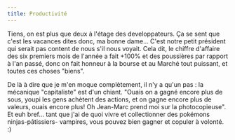 ```yaml
---
title: Productivité
---
```


Tiens, on est plus que deux à l'étage des developpateurs. Ça se sent que c'est
les vacances dites donc, ma bonne dame... C'est notre petit président qui
serait pas content de nous s'il nous voyait. Cela dit, le chiffre d'affaire
des six premiers mois de l'année a fait +100% et des poussières par rapport à
l'an passé, donc on fait honneur à la bourse et au Marché tout puissant, et
toutes ces choses "biens".

De là à dire que je m'en moque complètement, il n'y a qu'un pas : la mécanique
"capitaliste" est d'un chiant. "Ouais on a gagné encore plus de sous, youpi
les gens achètent des actions, et on gagne encore plus de valeurs, ouais
encore plus! Oh Jean-Marc prend moi sur la photocopieuse". Et euh bref... tant
que j'ai de quoi vivre et collectionner des pokémons ninjas-pâtissiers-
vampires, vous pouvez bien gagner et copuler à volonté. :)

